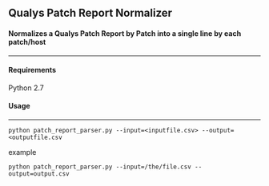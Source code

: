 ## Qualys Patch Report Normalizer ##

#### Normalizes a Qualys Patch Report by Patch into a single line by each patch/host ####

-------------------------------------------
#### Requirements ####
Python 2.7


#### Usage ####
-------------------------------------------

`python patch_report_parser.py --input=<inputfile.csv> --output=<outputfile.csv`

example

`python patch_report_parser.py --input=/the/file.csv --output=output.csv`


